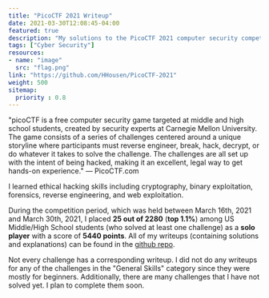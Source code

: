 ```yaml
---
title: "PicoCTF 2021 Writeup"
date: 2021-03-30T12:08:45-04:00
featured: true
description: "My solutions to the PicoCTF 2021 computer security competition. I scored 5,440 points (top 1.1%) during the competition as a solo player and placed 25th among US Middle/High School students."
tags: ["Cyber Security"]
resources:
- name: "image"
  src: "flag.png"
link: "https://github.com/HHousen/PicoCTF-2021"
weight: 500
sitemap:
  priority : 0.8
---
```


"picoCTF is a free computer security game targeted at middle and high school students, created by security experts at Carnegie Mellon University. The game consists of a series of challenges centered around a unique storyline where participants must reverse engineer, break, hack, decrypt, or do whatever it takes to solve the challenge. The challenges are all set up with the intent of being hacked, making it an excellent, legal way to get hands-on experience." — PicoCTF.com

I learned ethical hacking skills including cryptography, binary exploitation, forensics, reverse engineering, and web exploitation.

During the competition period, which was held between March 16th, 2021 and March 30th, 2021, I placed **25 out of 2280** (**top 1.1%**) among US Middle/High School students (who solved at least one challenge) as a **solo player** with a score of **5440 points**. All of my writeups (containing solutions and explanations) can be found in the [github repo](https://github.com/HHousen/PicoCTF-2021).

Not every challenge has a corresponding writeup. I did not do any writeups for any of the challenges in the "General Skills" category since they were mostly for beginners. Additionally, there are many challenges that I have not solved yet. I plan to complete them soon.
